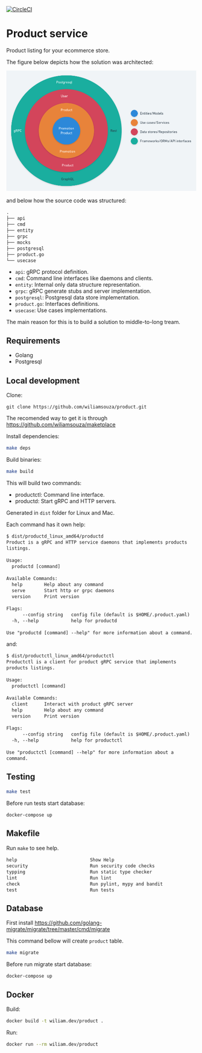 [![CircleCI](https://circleci.com/gh/wiliamsouza/product.svg?style=shield)](https://app.circleci.com/pipelines/github/wiliamsouza/product?branch=master)

# Product service

Product listing for your ecommerce store.

The figure below depicts how the solution was architected:

[![Architecture](./docs/img/architecture.png)](./docs/img/architecture.png)

and below how the source code was structured:

```
.
├── api
├── cmd
├── entity
├── grpc
├── mocks
├── postgresql
├── product.go
└── usecase
```

* `api`: gRPC protocol definition.
* `cmd`: Command line interfaces like daemons and clients.
* `entity`: Internal only data structure representation.
* `grpc`: gRPC generate stubs and server implementation.
* `postgresql`: Postgresql data store implementation.
* `product.go`: Interfaces definitions.
* `usecase`: Use cases implementations.

The main reason for this is to build a solution to middle-to-long tream.

## Requirements

* Golang
* Postgresql

## Local development

Clone:
```
git clone https://github.com/wiliamsouza/product.git

```
The recomended way to get it is through https://github.com/wiliamsouza/maketplace

Install dependencies:
```bash
make deps
```
Build binaries:
```bash
make build
```
This will build two commands:

* productctl: Command line interface.
* productd: Start gRPC and HTTP servers.

Generated in `dist` folder for Linux and Mac.

Each command has it own help:
```
$ dist/productd_linux_amd64/productd 
Product is a gRPC and HTTP service daemons that implements products listings.

Usage:
  productd [command]

Available Commands:
  help        Help about any command
  serve       Start http or grpc daemons
  version     Print version

Flags:
      --config string   config file (default is $HOME/.product.yaml)
  -h, --help            help for productd

Use "productd [command] --help" for more information about a command.
```
and:
```
$ dist/productctl_linux_amd64/productctl 
Productctl is a client for product gRPC service that implements products listings.

Usage:
  productctl [command]

Available Commands:
  client      Interact with product gRPC server
  help        Help about any command
  version     Print version

Flags:
      --config string   config file (default is $HOME/.product.yaml)
  -h, --help            help for productctl

Use "productctl [command] --help" for more information about a command.
```
## Testing
```bash
make test
```
Before run tests start database:
```
docker-compose up
```
## Makefile

Run `make` to see help.
```
help                           Show Help
security                       Run security code checks
typping                        Run static type checker
lint                           Run lint
check                          Run pylint, mypy and bandit
test                           Run tests
```
## Database

First install https://github.com/golang-migrate/migrate/tree/master/cmd/migrate

This command bellow will create `product` table.
```bash
make migrate
```
Before run migrate start database:
```
docker-compose up
```
## Docker

Build:
```bash
docker build -t wiliam.dev/product .
```
Run:
```bash
docker run --rm wiliam.dev/product
```
